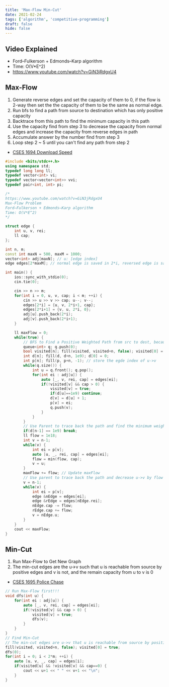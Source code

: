 ```yaml
---
title: 'Max-Flow Min-Cut'
date: 2021-02-24
tags: ['algorithm', 'competitive-programming']
draft: false
hide: false
---
```



## Video Explained
* Ford–Fulkerson + Edmonds–Karp algorithm
* Time: O(V*E^2)
* https://www.youtube.com/watch?v=GiN3jRdgxU4

## Max-Flow
1. Generate reverse edges and set the capacity of them to 0, if the flow is 2-way then set the the capacity of them to be the same as normal edge.
2. Run bfs to find a path from source to destination which has only positive capacity
3. Backtrace from this path to find the minimum capacity in this path
4. Use the capacity find from step 3 to decrease the capacity from normal edges and increase the capacity from reverse edges in path
5. Accumulate answer by the number find from step 3
6. Loop step 2 ~ 5 until you can't find any path from step 2
* [CSES 1694 Download Speed](https://cses.fi/problemset/task/1694)
``` cpp
#include <bits/stdc++.h>
using namespace std;
typedef long long ll;
typedef vector<int> vi;
typedef vector<vector<int>> vvi;
typedef pair<int, int> pi;

/*
https://www.youtube.com/watch?v=GiN3jRdgxU4
Max-Flow Problem
Ford–Fulkerson + Edmonds–Karp algorithm
Time: O(V*E^2)
*/

struct edge {
    int u, v, rei;
    ll cap;
};

int n, m;
const int maxN = 500, maxM = 1000;
vector<int> adj[maxN]; // u: [edge index]
edge edges[2*maxM]; // normal edge is saved in 2*i, reversed edge is saved in 2*i+1

int main() {
    ios::sync_with_stdio(0); 
    cin.tie(0);

    cin >> n >> m;
    for(int i = 0, u, v, cap; i < m; ++i) {
        cin >> u >> v >> cap; u--; v--;
        edges[2*i] = {u, v, 2*i+1, cap};
        edges[2*i+1] = {v, u, 2*i, 0};
        adj[u].push_back(2*i);
        adj[v].push_back(2*i+1);
    }

    ll maxFlow = 0;
    while(true) {
        // BFS to Find a Positive Weighted Path from src to dest, because of BFS so this path has the minimal number of edges
        queue<int> q; q.push(0);
        bool visited[n]; fill(visited, visited+n, false); visited[0] = true;
        int d[n]; fill(d, d+n, 1e9); d[0] = 0;
        int p[n]; fill(p, p+n, -1); // store the egde index of u->v
        while(q.size()) {
            int u = q.front(); q.pop();
            for(int ei : adj[u]) {
                auto [_, v, rei, cap] = edges[ei];
                if(!visited[v] && cap > 0) {
                    visited[v] = true;
                    if(d[u]==1e9) continue;
                    d[v] = d[u] + 1;
                    p[v] = ei;
                    q.push(v);
                }
            }
        }
        // Use Parent to trace back the path and find the minimum weight
        if(d[n-1] == 1e9) break;
        ll flow = 1e18;
        int v = n-1;
        while(v) {
            int ei = p[v];
            auto [u, _, rei, cap] = edges[ei];
            flow = min(flow, cap);
            v = u;
        }
        maxFlow += flow; // Update maxFlow
        // Use parent to trace back the path and decrease u->v by flow and increase v->u by flow
        v = n-1;
        while(v) {
            int ei = p[v];
            edge &nEdge = edges[ei];
            edge &rEdge = edges[nEdge.rei];
            nEdge.cap -= flow;
            rEdge.cap += flow;
            v = nEdge.u;
        }
    }
    cout << maxFlow;
}
```

## Min-Cut
1. Run Max-Flow to Get New Graph
2. The min-cut edges are the u->v such that u is reachable from source by positive edges and v is not, and the remain capacity from u to v is 0 
* [CSES 1695 Police Chase](https://cses.fi/problemset/task/1695/)
``` cpp
// Run Max-Flow first!!! 
void dfs(int u) {
    for(int ei : adj[u]) {
        auto [_, v, rei, cap] = edges[ei];
        if(!visited[v] && cap > 0) {
            visited[v] = true;
            dfs(v);
        }
    }
}
// Find Min-Cut
// The min-cut edges are u->v that u is reachable from source by positive edges and v is not, and the remain capacity from u to v is 0 
fill(visited, visited+n, false); visited[0] = true;
dfs(0);
for(int i = 0; i < 2*m; ++i) {
    auto [u, v, _, cap] = edges[i];
    if(visited[u] && !visited[v] && cap==0) {
        cout << u+1 << " " << v+1 << "\n";
    }
}
```